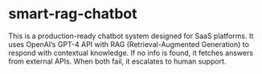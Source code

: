# smart-rag-chatbot
This is a production-ready chatbot system designed for SaaS platforms. It uses OpenAI’s GPT-4 API with RAG (Retrieval-Augmented Generation) to respond with contextual knowledge. If no info is found, it fetches answers from external APIs. When both fail, it escalates to human support.
